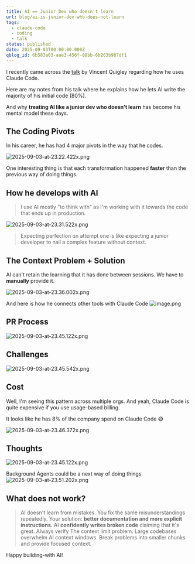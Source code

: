 ```yaml
---
title: AI == Junior Dev who doesn't learn
url: blog/ai-is-junior-dev-who-does-not-learn
tags:
  - claude-code
  - coding
  - talk
status: published
date: 2025-09-03T00:00:00.000Z
qblog_id: 6b583a03-aae3-456f-88bb-6b263b987df1
---
```


I recently came across the [talk](https://www.sanity.io/blog/first-attempt-will-be-95-garbage) by Vincent Quigley regarding how he uses Claude Code.

Here are my notes from his talk where he explains how he lets AI write the majority of his initial code (80%).

And why **treating AI like a junior dev who doesn't learn** has become his mental model these days.

## The Coding Pivots
In his career, he has had 4 major pivots in the way that he codes.

![2025-09-03-at-23.22.422x.png](https://images.nesin.io/f_auto,q_auto/qblog/AIEngineerGuide/2025-09/mm0qzzk83udvqd3dnfmt)

One interesting thing is that each transformation happened **faster** than the previous way of doing things.

## How he develops with AI
> I use AI mostly "to think with" as I'm working with it towards the code that ends up in production.

![2025-09-03-at-23.31.522x.png](https://images.nesin.io/f_auto,q_auto/qblog/AIEngineerGuide/2025-09/wusn2sruu9blee8ifsbv)

> Expecting perfection on attempt one is like expecting a junior developer to nail a complex feature without context.

## The Context Problem + Solution
AI can't retain the learning that it has done between sessions. We have to **manually** provide it.

![2025-09-03-at-23.36.002x.png](https://images.nesin.io/f_auto,q_auto/qblog/AIEngineerGuide/2025-09/xpaexfzthialh92thcl2)

And here is how he connects other tools with Claude Code
![image.png](https://images.nesin.io/f_auto,q_auto/qblog/AIEngineerGuide/2025-09/g3j89xqdyqgls2yaljgi)

## PR Process
![2025-09-03-at-23.45.122x.png](https://images.nesin.io/f_auto,q_auto/qblog/AIEngineerGuide/2025-09/h7dhtzu2qlzyzwlw4tcf)

## Challenges
![2025-09-03-at-23.45.542x.png](https://images.nesin.io/f_auto,q_auto/qblog/AIEngineerGuide/2025-09/t8s17o7vldbgz6ntqdry)

## Cost
Well, I'm seeing this pattern across multiple orgs. And yeah, Claude Code is quite expensive if you use usage-based billing.

It looks like he has 8% of the company spend on Claude Code 😅

![2025-09-03-at-23.46.372x.png](https://images.nesin.io/f_auto,q_auto/qblog/AIEngineerGuide/2025-09/qwo7shp13rufvrltocmm)

## Thoughts
![2025-09-03-at-23.45.122x.png](https://images.nesin.io/f_auto,q_auto/qblog/AIEngineerGuide/2025-09/mtqjpnjis7j3kip3wmj6)

Background Agents could be a next way of doing things
![2025-09-03-at-23.51.202x.png](https://images.nesin.io/f_auto,q_auto/qblog/AIEngineerGuide/2025-09/wqcixe1wbfpz7v8oe0nx)

## What does not work?
> AI doesn't learn from mistakes. You fix the same misunderstandings repeatedly. Your solution: **better documentation and more explicit instructions.**
> AI **confidently writes broken code** claiming that it's great. Always verify
> The context limit problem. Large codebases overwhelm AI context windows. Break problems into smaller chunks and provide focused context.

Happy building-with AI!